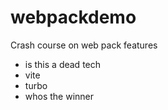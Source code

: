 # webpackdemo

Crash course on web pack features 
- is this a dead tech
- vite 
- turbo 
- whos the winner 
